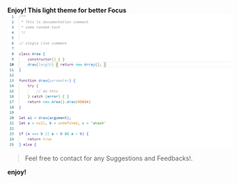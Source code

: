 **Enjoy! This light theme for better Focus**
![alt sample-1](https://github.com/Akash-Trivedi/plain-minimal-theme/blob/main/sample%20images/sample-1.png)

> Feel free to contact for any Suggestions and Feedbacks!.

**enjoy!**
